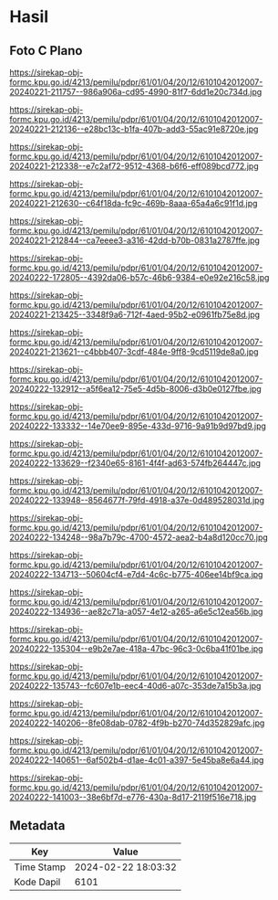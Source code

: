 # Hasil

## Foto C Plano

https://sirekap-obj-formc.kpu.go.id/4213/pemilu/pdpr/61/01/04/20/12/6101042012007-20240221-211757--986a906a-cd95-4990-81f7-6dd1e20c734d.jpg

https://sirekap-obj-formc.kpu.go.id/4213/pemilu/pdpr/61/01/04/20/12/6101042012007-20240221-212136--e28bc13c-b1fa-407b-add3-55ac91e8720e.jpg

https://sirekap-obj-formc.kpu.go.id/4213/pemilu/pdpr/61/01/04/20/12/6101042012007-20240221-212338--e7c2af72-9512-4368-b6f6-eff089bcd772.jpg

https://sirekap-obj-formc.kpu.go.id/4213/pemilu/pdpr/61/01/04/20/12/6101042012007-20240221-212630--c64f18da-fc9c-469b-8aaa-65a4a6c91f1d.jpg

https://sirekap-obj-formc.kpu.go.id/4213/pemilu/pdpr/61/01/04/20/12/6101042012007-20240221-212844--ca7eeee3-a316-42dd-b70b-0831a2787ffe.jpg

https://sirekap-obj-formc.kpu.go.id/4213/pemilu/pdpr/61/01/04/20/12/6101042012007-20240222-172805--4392da06-b57c-46b6-9384-e0e92e216c58.jpg

https://sirekap-obj-formc.kpu.go.id/4213/pemilu/pdpr/61/01/04/20/12/6101042012007-20240221-213425--3348f9a6-712f-4aed-95b2-e0961fb75e8d.jpg

https://sirekap-obj-formc.kpu.go.id/4213/pemilu/pdpr/61/01/04/20/12/6101042012007-20240221-213621--c4bbb407-3cdf-484e-9ff8-9cd5119de8a0.jpg

https://sirekap-obj-formc.kpu.go.id/4213/pemilu/pdpr/61/01/04/20/12/6101042012007-20240222-132912--a5f6ea12-75e5-4d5b-8006-d3b0e0127fbe.jpg

https://sirekap-obj-formc.kpu.go.id/4213/pemilu/pdpr/61/01/04/20/12/6101042012007-20240222-133332--14e70ee9-895e-433d-9716-9a91b9d97bd9.jpg

https://sirekap-obj-formc.kpu.go.id/4213/pemilu/pdpr/61/01/04/20/12/6101042012007-20240222-133629--f2340e65-8161-4f4f-ad63-574fb264447c.jpg

https://sirekap-obj-formc.kpu.go.id/4213/pemilu/pdpr/61/01/04/20/12/6101042012007-20240222-133948--8564677f-79fd-4918-a37e-0d489528031d.jpg

https://sirekap-obj-formc.kpu.go.id/4213/pemilu/pdpr/61/01/04/20/12/6101042012007-20240222-134248--98a7b79c-4700-4572-aea2-b4a8d120cc70.jpg

https://sirekap-obj-formc.kpu.go.id/4213/pemilu/pdpr/61/01/04/20/12/6101042012007-20240222-134713--50604cf4-e7d4-4c6c-b775-406ee14bf9ca.jpg

https://sirekap-obj-formc.kpu.go.id/4213/pemilu/pdpr/61/01/04/20/12/6101042012007-20240222-134936--ae82c71a-a057-4e12-a265-a6e5c12ea56b.jpg

https://sirekap-obj-formc.kpu.go.id/4213/pemilu/pdpr/61/01/04/20/12/6101042012007-20240222-135304--e9b2e7ae-418a-47bc-96c3-0c6ba41f01be.jpg

https://sirekap-obj-formc.kpu.go.id/4213/pemilu/pdpr/61/01/04/20/12/6101042012007-20240222-135743--fc607e1b-eec4-40d6-a07c-353de7a15b3a.jpg

https://sirekap-obj-formc.kpu.go.id/4213/pemilu/pdpr/61/01/04/20/12/6101042012007-20240222-140206--8fe08dab-0782-4f9b-b270-74d352829afc.jpg

https://sirekap-obj-formc.kpu.go.id/4213/pemilu/pdpr/61/01/04/20/12/6101042012007-20240222-140651--6af502b4-d1ae-4c01-a397-5e45ba8e6a44.jpg

https://sirekap-obj-formc.kpu.go.id/4213/pemilu/pdpr/61/01/04/20/12/6101042012007-20240222-141003--38e6bf7d-e776-430a-8d17-2119f516e718.jpg


## Metadata

| Key        | Value               |
| ---------- | ------------------- |
| Time Stamp | 2024-02-22 18:03:32 |
| Kode Dapil | 6101                |



